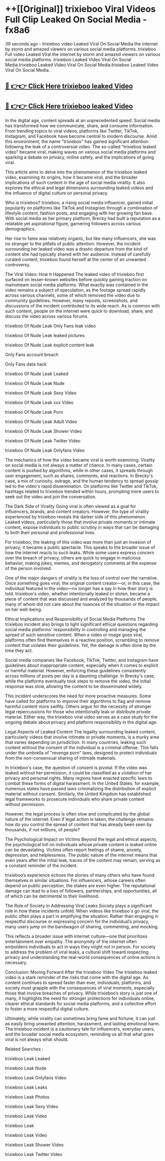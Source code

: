 # ++[[Original]] trixieboo Viral Videos Full Clip Leaked On Social Media - fx8a6<br>

39 seconds ago - trixieboo video Leaked Viral On Social Media the internet by storm and amazed viewers on various social media platforms.
trixieboo Full video Leaked Viral the internet by storm and amazed viewers on various social media platforms. trixieboo Leaked Video Viral On Social Media.trixieboo Leaked Video Viral On Social Media.trixieboo Leaked Video Viral On Social Media.<br>


## [🔴 👉👉 Click Here trixieboo leaked Video ](https://onlyclips.site?title=trixieboo&ref=git)

## [🔴 👉👉 Click Here trixieboo leaked Video ](https://onlyclips.site?title=trixieboo&ref=git)

In the digital age, content spreads at an unprecedented speed. Social media has transformed how we communicate, share, and consume information. From trending topics to viral videos, platforms like Twitter, TikTok, Instagram, and Facebook have become central to modern discourse. Amid this environment, the name "trixieboo" has gained significant attention following the leak of a controversial video. The so-called "trixieboo leaked video" became viral, making waves on various social media platforms and sparking a debate on privacy, online safety, and the implications of going viral.

This article aims to delve into the phenomenon of the trixieboo leaked video, examining its origins, how it became viral, and the broader implications of such content in the age of social media virality. It also explores the ethical and legal dimensions surrounding leaked videos and the influence of digital culture on personal privacy.

Who is trixieboo?
trixieboo, a rising social media influencer, gained initial popularity on platforms like TikTok and Instagram through a combination of lifestyle content, fashion posts, and engaging with her growing fan base. With social media as her primary platform, Brecky had built a reputation as a relatable yet aspirational figure, garnering followers across various demographics.

Her rise to fame was relatively organic, but like many influencers, she was no stranger to the pitfalls of public attention. However, the incident surrounding her leaked video was a drastic departure from the kind of content she had typically shared with her audience. Instead of carefully curated content, trixieboo found herself at the center of an unwanted controversy.

The Viral Video: How It Happened
The leaked video of trixieboo first surfaced on lesser-known websites before quickly gaining traction on mainstream social media platforms. What exactly was contained in the video remains a subject of speculation, as the footage spread rapidly across various channels, some of which removed the video due to community guidelines. However, many reposts, screenshots, and discussions of the incident contributed to its wide reach. As is common with such content, people on the internet were quick to download, share, and discuss the video across various forums.

trixieboo Of Nude Leak Only Fans leak video

trixieboo Of Nude Leak leaked pictures

trixieboo Of Nude Leak explicit content leak

Only Fans account breach

Only Fans data hack

trixieboo Of Nude Leak Leaked

trixieboo Of Nude Leak Nude

trixieboo Of Nude Leak Sexy Video

trixieboo Of Nude Leak xxx Video

trixieboo Of Nude Leak Porn

trixieboo Of Nude Leak Adult Video

trixieboo Of Nude Leak Shower Video

trixieboo Of Nude Leak Twitter Video

trixieboo Of Nude Leak Onlyfans Video

The mechanics of how the video became viral is worth examining. Virality on social media is not always a matter of chance. In many cases, certain content is pushed by algorithms, while in other cases, it spreads through user engagement, such as shares, comments, and reactions. In Brecky's case, a mix of curiosity, outrage, and the human tendency to spread gossip led to the video's rapid dissemination. On platforms like Twitter and TikTok, hashtags related to trixieboo trended within hours, prompting more users to seek out the video and join the conversation.

The Dark Side of Virality
Going viral is often viewed as a goal for influencers, brands, and content creators. However, the type of virality experienced by trixieboo reveals the darker side of this phenomenon. Leaked videos, particularly those that involve private moments or intimate content, expose individuals to public scrutiny in ways that can be damaging to both their personal and professional lives.

For trixieboo, the leaking of this video was more than just an invasion of privacy; it became a public spectacle. This speaks to the broader issue of how the internet reacts to such leaks. While some users express concern over the breach of privacy, others are quick to engage in malicious behavior, making jokes, memes, and derogatory comments at the expense of the person involved.

One of the major dangers of virality is the loss of control over the narrative. Once something goes viral, the original content creator—or, in this case, the individual featured in the video—no longer has a say in how their story is told. trixieboo's video, whether intentionally leaked or stolen, became a piece of content that was discussed and analyzed by thousands of people, many of whom did not care about the nuances of the situation or the impact on her well-being.

Ethical Implications and Responsibility of Social Media Platforms
The trixieboo incident also brings to light significant ethical questions regarding social media platforms' responsibility in controlling and managing the spread of such sensitive content. When a video or image goes viral, platforms often find themselves in a reactive position, scrambling to remove content that violates their guidelines. Yet, the damage is often done by the time they act.

Social media companies like Facebook, TikTok, Twitter, and Instagram have guidelines about inappropriate content, especially when it comes to explicit or harmful material. However, enforcing these guidelines consistently across millions of posts per day is a daunting challenge. In Brecky's case, while the platforms eventually took steps to remove the video, the initial response was slow, allowing the content to be disseminated widely.

This incident underscores the need for more proactive measures. Some have called for platforms to improve their algorithms to flag and remove harmful content more swiftly. Others argue for the necessity of stronger legal repercussions for those who intentionally leak or distribute private material. Either way, the trixieboo viral video serves as a case study for the ongoing debate about privacy and platform responsibility in the digital age.

Legal Aspects of Leaked Content
The legality surrounding leaked content, particularly videos that involve intimate or private moments, is a murky area that varies depending on jurisdiction. In many countries, leaking such content without the consent of the individual is a criminal offense. This falls under the umbrella of "revenge porn" laws, designed to protect individuals from the non-consensual sharing of intimate materials.

In trixieboo's case, the question of consent is pivotal. If the video was leaked without her permission, it could be classified as a violation of her privacy and personal rights. Many regions have enacted specific laws to combat these forms of digital harassment. In the United States, for example, numerous states have passed laws criminalizing the distribution of explicit material without consent. Similarly, the United Kingdom has established legal frameworks to prosecute individuals who share private content without permission.

However, the legal process is often slow and complicated by the global nature of the internet. Even if legal action is taken, the challenge remains: how do you control the spread of content that has already been seen by thousands, if not millions, of people?

The Psychological Impact on Victims
Beyond the legal and ethical aspects, the psychological toll on individuals whose private content is leaked online can be devastating. Victims often report feelings of shame, anxiety, depression, and helplessness. The public nature of the internet means that even years after the initial leak, traces of the content may remain, serving as a constant reminder of the incident.

trixieboo’s experience echoes the stories of many others who have found themselves in similar situations. For influencers, whose careers often depend on public perception, the stakes are even higher. The reputational damage can lead to a loss of followers, partnerships, and opportunities, all of which can be detrimental to their livelihood.

The Role of Society in Addressing Viral Leaks
Society plays a significant role in how these incidents unfold. When videos like trixieboo's go viral, the public often plays a part in amplifying the situation. Rather than engaging in respectful discourse or expressing concern for the individual’s privacy, many users jump on the bandwagon of sharing, commenting, and mocking.

This reflects a broader issue with internet culture—one that prioritizes entertainment over empathy. The anonymity of the internet often emboldens individuals to act in ways they might not in person. For society to address the problem of viral leaks, a cultural shift toward respecting privacy and understanding the real-world consequences of online actions is necessary.

Conclusion: Moving Forward After the trixieboo Video
The trixieboo leaked video is a stark reminder of the risks that come with the digital age. As content continues to spread faster than ever, individuals, platforms, and society must grapple with the consequences of viral moments, especially those that involve breaches of privacy. While trixieboo’s story is just one of many, it highlights the need for stronger protections for individuals online, clearer ethical standards for social media platforms, and a collective effort to foster a more respectful digital culture.

Ultimately, while virality can sometimes bring fame and fortune, it can just as easily bring unwanted attention, harassment, and lasting emotional harm. The trixieboo incident is a cautionary tale for influencers, everyday users, and the broader social media ecosystem, reminding us all that what goes viral is not always what should.

Related Searches :

trixieboo Leak Leaked

trixieboo Leak Nude

trixieboo Leak Onlyfans Video

trixieboo Leak Leaks

trixieboo Leak Photos

trixieboo Leak Sexy Video

trixieboo Leak Video

trixieboo Leak

trixieboo Leak Video

trixieboo Leak Shower Video

trixieboo Leak Twitter Video

